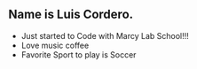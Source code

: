 ## Name is Luis Cordero.
* Just started to Code with Marcy Lab School!!!
* Love music coffee
* Favorite Sport to play is Soccer